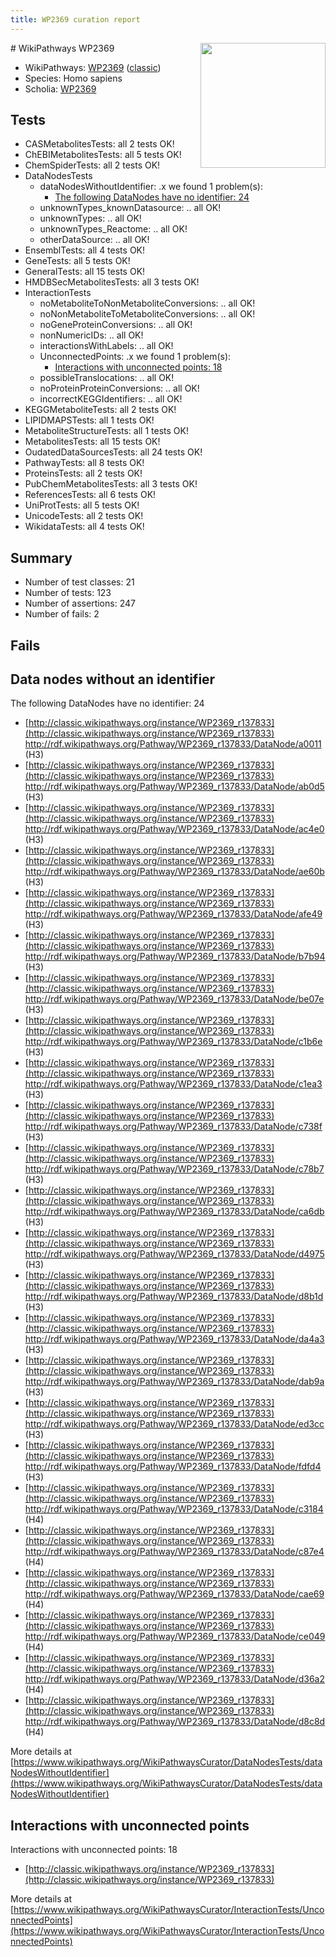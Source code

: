 ```yaml
---
title: WP2369 curation report
---
```


<img style="float: right; width: 200px" src="https://upload.wikimedia.org/wikipedia/commons/thumb/8/83/Wplogo_with_text_500.png/640px-Wplogo_with_text_500.png" />
# WikiPathways WP2369

* WikiPathways: [WP2369](https://wikipathways.org/pathways/WP2369) ([classic](https://classic.wikipathways.org/instance/WP2369))
* Species: Homo sapiens
* Scholia: [WP2369](https://scholia.toolforge.org/wikipathways/WP2369)
## Tests
* CASMetabolitesTests: all 2 tests OK!
* ChEBIMetabolitesTests: all 5 tests OK!
* ChemSpiderTests: all 2 tests OK!
* DataNodesTests
    * dataNodesWithoutIdentifier: .x we found 1 problem(s):
        * [The following DataNodes have no identifier: 24](#8792c4b3)
    * unknownTypes_knownDatasource: .. all OK!
    * unknownTypes: .. all OK!
    * unknownTypes_Reactome: .. all OK!
    * otherDataSource: .. all OK!
* EnsemblTests: all 4 tests OK!
* GeneTests: all 5 tests OK!
* GeneralTests: all 15 tests OK!
* HMDBSecMetabolitesTests: all 3 tests OK!
* InteractionTests
    * noMetaboliteToNonMetaboliteConversions: .. all OK!
    * noNonMetaboliteToMetaboliteConversions: .. all OK!
    * noGeneProteinConversions: .. all OK!
    * nonNumericIDs: .. all OK!
    * interactionsWithLabels: .. all OK!
    * UnconnectedPoints: .x we found 1 problem(s):
        * [Interactions with unconnected points: 18](#7f1d407f)
    * possibleTranslocations: .. all OK!
    * noProteinProteinConversions: .. all OK!
    * incorrectKEGGIdentifiers: .. all OK!
* KEGGMetaboliteTests: all 2 tests OK!
* LIPIDMAPSTests: all 1 tests OK!
* MetaboliteStructureTests: all 1 tests OK!
* MetabolitesTests: all 15 tests OK!
* OudatedDataSourcesTests: all 24 tests OK!
* PathwayTests: all 8 tests OK!
* ProteinsTests: all 2 tests OK!
* PubChemMetabolitesTests: all 3 tests OK!
* ReferencesTests: all 6 tests OK!
* UniProtTests: all 5 tests OK!
* UnicodeTests: all 2 tests OK!
* WikidataTests: all 4 tests OK!


## Summary

* Number of test classes: 21
* Number of tests: 123
* Number of assertions: 247
* Number of fails: 2

## Fails

<a name="8792c4b3" />

## Data nodes without an identifier

The following DataNodes have no identifier: 24

* [http://classic.wikipathways.org/instance/WP2369_r137833](http://classic.wikipathways.org/instance/WP2369_r137833) http://rdf.wikipathways.org/Pathway/WP2369_r137833/DataNode/a0011 (H3)
* [http://classic.wikipathways.org/instance/WP2369_r137833](http://classic.wikipathways.org/instance/WP2369_r137833) http://rdf.wikipathways.org/Pathway/WP2369_r137833/DataNode/ab0d5 (H3)
* [http://classic.wikipathways.org/instance/WP2369_r137833](http://classic.wikipathways.org/instance/WP2369_r137833) http://rdf.wikipathways.org/Pathway/WP2369_r137833/DataNode/ac4e0 (H3)
* [http://classic.wikipathways.org/instance/WP2369_r137833](http://classic.wikipathways.org/instance/WP2369_r137833) http://rdf.wikipathways.org/Pathway/WP2369_r137833/DataNode/ae60b (H3)
* [http://classic.wikipathways.org/instance/WP2369_r137833](http://classic.wikipathways.org/instance/WP2369_r137833) http://rdf.wikipathways.org/Pathway/WP2369_r137833/DataNode/afe49 (H3)
* [http://classic.wikipathways.org/instance/WP2369_r137833](http://classic.wikipathways.org/instance/WP2369_r137833) http://rdf.wikipathways.org/Pathway/WP2369_r137833/DataNode/b7b94 (H3)
* [http://classic.wikipathways.org/instance/WP2369_r137833](http://classic.wikipathways.org/instance/WP2369_r137833) http://rdf.wikipathways.org/Pathway/WP2369_r137833/DataNode/be07e (H3)
* [http://classic.wikipathways.org/instance/WP2369_r137833](http://classic.wikipathways.org/instance/WP2369_r137833) http://rdf.wikipathways.org/Pathway/WP2369_r137833/DataNode/c1b6e (H3)
* [http://classic.wikipathways.org/instance/WP2369_r137833](http://classic.wikipathways.org/instance/WP2369_r137833) http://rdf.wikipathways.org/Pathway/WP2369_r137833/DataNode/c1ea3 (H3)
* [http://classic.wikipathways.org/instance/WP2369_r137833](http://classic.wikipathways.org/instance/WP2369_r137833) http://rdf.wikipathways.org/Pathway/WP2369_r137833/DataNode/c738f (H3)
* [http://classic.wikipathways.org/instance/WP2369_r137833](http://classic.wikipathways.org/instance/WP2369_r137833) http://rdf.wikipathways.org/Pathway/WP2369_r137833/DataNode/c78b7 (H3)
* [http://classic.wikipathways.org/instance/WP2369_r137833](http://classic.wikipathways.org/instance/WP2369_r137833) http://rdf.wikipathways.org/Pathway/WP2369_r137833/DataNode/ca6db (H3)
* [http://classic.wikipathways.org/instance/WP2369_r137833](http://classic.wikipathways.org/instance/WP2369_r137833) http://rdf.wikipathways.org/Pathway/WP2369_r137833/DataNode/d4975 (H3)
* [http://classic.wikipathways.org/instance/WP2369_r137833](http://classic.wikipathways.org/instance/WP2369_r137833) http://rdf.wikipathways.org/Pathway/WP2369_r137833/DataNode/d8b1d (H3)
* [http://classic.wikipathways.org/instance/WP2369_r137833](http://classic.wikipathways.org/instance/WP2369_r137833) http://rdf.wikipathways.org/Pathway/WP2369_r137833/DataNode/da4a3 (H3)
* [http://classic.wikipathways.org/instance/WP2369_r137833](http://classic.wikipathways.org/instance/WP2369_r137833) http://rdf.wikipathways.org/Pathway/WP2369_r137833/DataNode/dab9a (H3)
* [http://classic.wikipathways.org/instance/WP2369_r137833](http://classic.wikipathways.org/instance/WP2369_r137833) http://rdf.wikipathways.org/Pathway/WP2369_r137833/DataNode/ed3cc (H3)
* [http://classic.wikipathways.org/instance/WP2369_r137833](http://classic.wikipathways.org/instance/WP2369_r137833) http://rdf.wikipathways.org/Pathway/WP2369_r137833/DataNode/fdfd4 (H3)
* [http://classic.wikipathways.org/instance/WP2369_r137833](http://classic.wikipathways.org/instance/WP2369_r137833) http://rdf.wikipathways.org/Pathway/WP2369_r137833/DataNode/c3184 (H4)
* [http://classic.wikipathways.org/instance/WP2369_r137833](http://classic.wikipathways.org/instance/WP2369_r137833) http://rdf.wikipathways.org/Pathway/WP2369_r137833/DataNode/c87e4 (H4)
* [http://classic.wikipathways.org/instance/WP2369_r137833](http://classic.wikipathways.org/instance/WP2369_r137833) http://rdf.wikipathways.org/Pathway/WP2369_r137833/DataNode/cae69 (H4)
* [http://classic.wikipathways.org/instance/WP2369_r137833](http://classic.wikipathways.org/instance/WP2369_r137833) http://rdf.wikipathways.org/Pathway/WP2369_r137833/DataNode/ce049 (H4)
* [http://classic.wikipathways.org/instance/WP2369_r137833](http://classic.wikipathways.org/instance/WP2369_r137833) http://rdf.wikipathways.org/Pathway/WP2369_r137833/DataNode/d36a2 (H4)
* [http://classic.wikipathways.org/instance/WP2369_r137833](http://classic.wikipathways.org/instance/WP2369_r137833) http://rdf.wikipathways.org/Pathway/WP2369_r137833/DataNode/d8c8d (H4)


More details at [https://www.wikipathways.org/WikiPathwaysCurator/DataNodesTests/dataNodesWithoutIdentifier](https://www.wikipathways.org/WikiPathwaysCurator/DataNodesTests/dataNodesWithoutIdentifier)

<a name="7f1d407f" />

## Interactions with unconnected points

Interactions with unconnected points: 18

* [http://classic.wikipathways.org/instance/WP2369_r137833](http://classic.wikipathways.org/instance/WP2369_r137833)


More details at [https://www.wikipathways.org/WikiPathwaysCurator/InteractionTests/UnconnectedPoints](https://www.wikipathways.org/WikiPathwaysCurator/InteractionTests/UnconnectedPoints)

